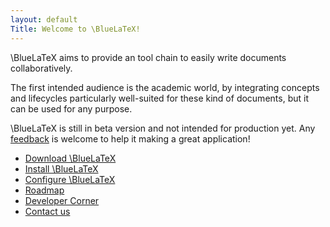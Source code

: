 ```yaml
---
layout: default
Title: Welcome to \BlueLaTeX!
---
```

\BlueLaTeX aims to provide an tool chain to easily write documents collaboratively.

The first intended audience is the academic world, by integrating concepts and lifecycles particularly well-suited for these kind of documents, but it can be used for any purpose.

\BlueLaTeX is still in beta version and not intended for production yet. Any [feedback](contact/) is welcome to help it making a great application!

 - [Download \BlueLaTeX](/download/)
 - [Install \BlueLaTeX](/installation/)
 - [Configure \BlueLaTeX](/configuration/)
 - [Roadmap](/roadmap/)
 - [Developer Corner](/developers/)
 - [Contact us](/contact/)
